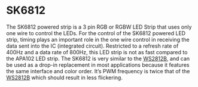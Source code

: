 # SK6812

The SK6812 powered strip is a 3 pin RGB or RGBW LED Strip that uses only one wire to control the LEDs. For the control of the SK6812 powered LED strip,
timing plays an important role in the one wire control in receiving the data sent into the IC (integrated circuit).
Restricted to a refresh rate of 400Hz and a data rate of 800Hz, this LED strip is not as fast compared to the APA102 LED strip.
The SK6812 is very similar to the [WS2812B](/user/leddevices/spi_pwm/ws2812b.md), and can be used as a drop-in replacement in most applications because it features the same interface and color order.
It’s PWM frequency is twice that of the [WS2812B](/user/leddevices/spi_pwm/ws2812b.md) which should result in less flickering.